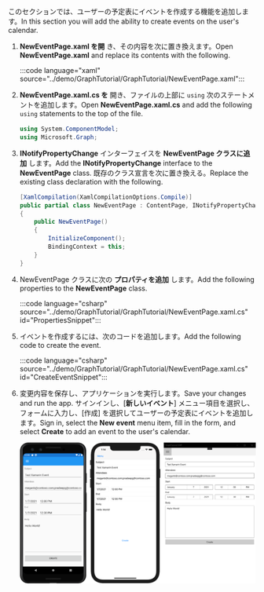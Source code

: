 <!-- markdownlint-disable MD002 MD041 -->

<span data-ttu-id="705ad-101">このセクションでは、ユーザーの予定表にイベントを作成する機能を追加します。</span><span class="sxs-lookup"><span data-stu-id="705ad-101">In this section you will add the ability to create events on the user's calendar.</span></span>

1. <span data-ttu-id="705ad-102">**NewEventPage.xaml を開** き、その内容を次に置き換えます。</span><span class="sxs-lookup"><span data-stu-id="705ad-102">Open **NewEventPage.xaml** and replace its contents with the following.</span></span>

    :::code language="xaml" source="../demo/GraphTutorial/GraphTutorial/NewEventPage.xaml":::

1. <span data-ttu-id="705ad-103">**NewEventPage.xaml.cs を** 開き、ファイルの上部に `using` 次のステートメントを追加します。</span><span class="sxs-lookup"><span data-stu-id="705ad-103">Open **NewEventPage.xaml.cs** and add the following `using` statements to the top of the file.</span></span>

    ```csharp
    using System.ComponentModel;
    using Microsoft.Graph;
    ```

1. <span data-ttu-id="705ad-104">**INotifyPropertyChange** インターフェイスを **NewEventPage クラスに追加** します。</span><span class="sxs-lookup"><span data-stu-id="705ad-104">Add the **INotifyPropertyChange** interface to the **NewEventPage** class.</span></span> <span data-ttu-id="705ad-105">既存のクラス宣言を次に置き換える。</span><span class="sxs-lookup"><span data-stu-id="705ad-105">Replace the existing class declaration with the following.</span></span>

    ```csharp
    [XamlCompilation(XamlCompilationOptions.Compile)]
    public partial class NewEventPage : ContentPage, INotifyPropertyChanged
    {
        public NewEventPage()
        {
            InitializeComponent();
            BindingContext = this;
        }
    }
    ```

1. <span data-ttu-id="705ad-106">NewEventPage クラスに次の **プロパティを追加** します。</span><span class="sxs-lookup"><span data-stu-id="705ad-106">Add the following properties to the **NewEventPage** class.</span></span>

    :::code language="csharp" source="../demo/GraphTutorial/GraphTutorial/NewEventPage.xaml.cs" id="PropertiesSnippet":::

1. <span data-ttu-id="705ad-107">イベントを作成するには、次のコードを追加します。</span><span class="sxs-lookup"><span data-stu-id="705ad-107">Add the following code to create the event.</span></span>

    :::code language="csharp" source="../demo/GraphTutorial/GraphTutorial/NewEventPage.xaml.cs" id="CreateEventSnippet":::

1. <span data-ttu-id="705ad-108">変更内容を保存し、アプリケーションを実行します。</span><span class="sxs-lookup"><span data-stu-id="705ad-108">Save your changes and run the app.</span></span> <span data-ttu-id="705ad-109">サインインし、[**新しいイベント**] メニュー項目を選択し、フォームに入力し、[作成] を選択してユーザーの予定表にイベントを追加します。</span><span class="sxs-lookup"><span data-stu-id="705ad-109">Sign in, select the **New event** menu item, fill in the form, and select **Create** to add an event to the user's calendar.</span></span>

    ![新しいイベント ページのスクリーンショット](images/new-event-page.png)
